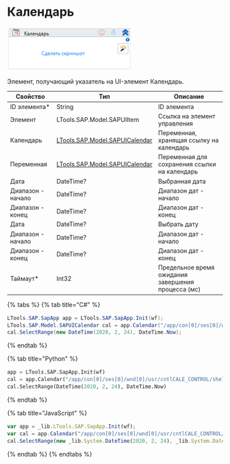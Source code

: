 # Календарь

![](<../../../.gitbook/assets/image (93).png>)

Элемент, получающий указатель на UI-элемент Календарь.

| Свойство          | Тип                                                          | Описание                                           |
| ----------------- | ------------------------------------------------------------ | -------------------------------------------------- |
| ID элемента\*     | String                                                       | ID элемента                                        |
| Элемент           | LTools.SAP.Model.SAPUIItem                                   | Ссылка на элемент управления                       |
| Календарь         | [LTools.SAP.Model.SAPUICalendar](datatypes/sapuicalendar.md) | Переменная, хранящая ссылку на календарь           |
| Переменная        | [LTools.SAP.Model.SAPUICalendar](datatypes/sapuicalendar.md) | Переменная для сохранения ссылки на календарь      |
| Дата              | DateTime?                                                    | Выбранная дата                                     |
| Диапазон - начало | DateTime?                                                    | Диапазон дат - начало                              |
| Диапазон - конец  | DateTime?                                                    | Диапазон дат - конец                               |
| Дата              | DateTime?                                                    | Выбрать дату                                       |
| Диапазон - начало | DateTime?                                                    | Диапазон дат - начало                              |
| Диапазон - конец  | DateTime?                                                    | Диапазон дат - конец                               |
| Таймаут\*         | Int32                                                        | Предельное время ожидания завершения процесса (мс) |

{% tabs %}
{% tab title="C#" %}
```csharp
LTools.SAP.SapApp app = LTools.SAP.SapApp.Init(wf);
LTools.SAP.Model.SAPUICalendar cal = app.Calendar("/app/con[0]/ses[0]/wnd[0]/usr/cntlIMAGE_CONTAINER/shellcont/shell/shellcont[0]/shell");
cal.SelectRange(new DateTime(2020, 2, 24), DateTime.Now);
```
{% endtab %}

{% tab title="Python" %}
```python
app = LTools.SAP.SapApp.Init(wf)
cal = app.Calendar("/app/con[0]/ses[0]/wnd[0]/usr/cntlCALE_CONTROL/shellcont/shell/shellcont[0]/shell")
cal.SelectRange(DateTime(2020, 2, 24), DateTime.Now)
```
{% endtab %}

{% tab title="JavaScript" %}
```javascript
var app = _lib.LTools.SAP.SapApp.Init(wf);		
var cal = app.Calendar("/app/con[0]/ses[0]/wnd[0]/usr/cntlCALE_CONTROL/shellcont/shell/shellcont[0]/shell");
cal.SelectRange(new _lib.System.DateTime(2020, 2, 24), _lib.System.DateTime.Now);
```
{% endtab %}
{% endtabs %}

